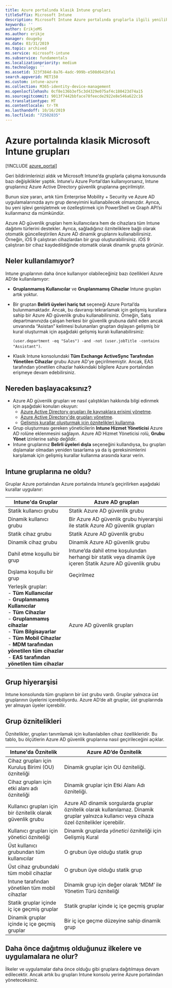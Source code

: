 ```yaml
---
title: Azure portalında klasik Intune grupları
titleSuffix: Microsoft Intune
description: Microsoft Intune Azure portalında gruplarla ilgili yenilikleri öğrenin.
keywords: ''
author: ErikjeMS
ms.author: erikje
manager: dougeby
ms.date: 03/31/2019
ms.topic: archived
ms.service: microsoft-intune
ms.subservice: fundamentals
ms.localizationpriority: medium
ms.technology: ''
ms.assetid: 323f384d-8a76-4adc-999b-e508d641bfa1
search.appverid: MET150
ms.custom: intune-azure
ms.collection: M365-identity-device-management
ms.openlocfilehash: 0cf8e136b3ef5c3d4329e075af4c180423d74a15
ms.sourcegitcommit: 9013f7442bbface78feecde2922e8e546a622c16
ms.translationtype: MT
ms.contentlocale: tr-TR
ms.lasthandoff: 10/16/2019
ms.locfileid: "72502835"
---
```

# <a name="microsoft-intune-classic-groups-in-the-azure-portal"></a>Azure portalında klasik Microsoft Intune grupları

[!INCLUDE [azure_portal](../includes/azure_portal.md)]

Geri bildirimlerinizi aldık ve Microsoft Intune’da gruplarla çalışma konusunda bazı değişiklikler yaptık.
Intune’u Azure Portal’dan kullanıyorsanız, Intune gruplarınız Azure Active Directory güvenlik gruplarına geçirilmiştir.

Bunun size yararı, artık tüm Enterprise Mobility + Security ve Azure AD uygulamalarınızda aynı grup deneyimini kullanabilecek olmanızdır. Ayrıca, bu yeni işlevi genişletmek ve özelleştirmek için PowerShell ve Graph API’si kullanmanız da mümkündür.

Azure AD güvenlik grupları hem kullanıcılara hem de cihazlara tüm Intune dağıtımı türlerini destekler. Ayrıca, sağladığınız özniteliklere bağlı olarak otomatik güncelleştirilen Azure AD dinamik gruplarını kullanabilirsiniz. Örneğin, iOS 9 çalıştıran cihazlardan bir grup oluşturabilirsiniz. iOS 9 çalıştıran bir cihaz kaydedildiğinde otomatik olarak dinamik grupta görünür.

## <a name="what-is-not-available"></a>Neler kullanılamıyor?

Intune gruplarının daha önce kullanıyor olabileceğiniz bazı özellikleri Azure AD’de kullanılamıyor:

- **Gruplanmamış Kullanıcılar** ve **Gruplanmamış Cihazlar** Intune grupları artık yoktur.
- Bir gruptan **Belirli üyeleri hariç tut** seçeneği Azure Portal’da bulunmamaktadır. Ancak, bu davranışı tekrarlamak için gelişmiş kurallara sahip bir Azure AD güvenlik grubu kullanabilirsiniz. Örneğin, Satış departmanınızda çalışan herkesi bir güvenlik grubuna dahil eden ancak unvanında “Asistan” kelimesi bulunanları gruptan dışlayan gelişmiş bir kural oluşturmak için aşağıdaki gelişmiş kuralı kullanabilirsiniz:

  `(user.department -eq "Sales") -and -not (user.jobTitle -contains "Assistant")`.
- Klasik Intune konsolundaki **Tüm Exchange ActiveSync Tarafından Yönetilen Cihazlar** grubu Azure AD’ye geçirilmemiştir. Ancak, EAS tarafından yönetilen cihazlar hakkındaki bilgilere Azure portalından erişmeye devam edebilirsiniz.

## <a name="how-to-get-started"></a>Nereden başlayacaksınız?

- Azure AD güvenlik grupları ve nasıl çalıştıkları hakkında bilgi edinmek için aşağıdaki konuları okuyun:
  - [Azure Active Directory grupları ile kaynaklara erişimi yönetme](https://azure.microsoft.com/documentation/articles/active-directory-manage-groups/).
  - [Azure Active Directory'de grupları yönetme](https://azure.microsoft.com/documentation/articles/active-directory-accessmanagement-manage-groups/).
  - [Gelişmiş kurallar oluşturmak için öznitelikleri kullanma](https://azure.microsoft.com/documentation/articles/active-directory-accessmanagement-groups-with-advanced-rules/).
- Grup oluşturması gereken yöneticilerin **Intune Hizmet Yöneticisi** Azure AD rolüne eklenmesini sağlayın. Azure AD Hizmet Yöneticisi rolü, **Grubu Yönet** izinlerine sahip değildir.
- Intune gruplarınız **Belirli üyeleri dışla** seçeneğini kullandıysa, bu grupları dışlamalar olmadan yeniden tasarlama ya da iş gereksinimlerini karşılamak için gelişmiş kurallar kullanma arasında karar verin.


## <a name="what-happened-to-intune-groups"></a>Intune gruplarına ne oldu?
Gruplar Azure portalından Azure portalında Intune’a geçirilirken aşağıdaki kurallar uygulanır:

| Intune'da Gruplar|Azure AD grupları|
|-----------------------------------------------------------------------|-------------------------------------------------------------|
|Statik kullanıcı grubu|Statik Azure AD güvenlik grubu|
|Dinamik kullanıcı grubu|Bir Azure AD güvenlik grubu hiyerarşisi ile statik Azure AD güvenlik grupları|
|Statik cihaz grubu|Statik Azure AD güvenlik grubu|
|Dinamik cihaz grubu|Dinamik Azure AD güvenlik grubu|
|Dahil etme koşullu bir grup|Intune’da dahil etme koşulundan herhangi bir statik veya dinamik üye içeren Statik Azure AD güvenlik grubu|
|Dışlama koşullu bir grup|Geçirilmez|
|Yerleşik gruplar:<br>- **Tüm Kullanıcılar**<br>- **Gruplanmamış Kullanıcılar**<br>- **Tüm Cihazlar**<br>- **Gruplanmamış cihazlar**<br>- **Tüm Bilgisayarlar**<br>- **Tüm Mobil Cihazlar**<br>- **MDM tarafından yönetilen tüm cihazlar**<br>- **EAS tarafından yönetilen tüm cihazlar**|Azure AD güvenlik grupları|

## <a name="group-hierarchy"></a>Grup hiyerarşisi

Intune konsolunda tüm grupların bir üst grubu vardı. Gruplar yalnızca üst gruplarının üyelerini içerebiliyordu. Azure AD’de alt gruplar, üst gruplarında yer almayan üyeler içerebilir.

## <a name="group-attributes"></a>Grup öznitelikleri
Öznitelikler, grupları tanımlamak için kullanılabilen cihaz özellikleridir. Bu tablo, bu ölçütlerin Azure AD güvenlik gruplarına nasıl geçirileceğini açıklar.

| Intune'da Öznitelik|Azure AD’de Öznitelik|
|-----------------------------------------------------------------------|-------------------------------------------------------------|
|Cihaz grupları için Kuruluş Birimi (OU) özniteliği|Dinamik gruplar için OU özniteliği.|
|Cihaz grupları için etki alanı adı özniteliği|Dinamik gruplar için Etki Alanı Adı özniteliği.|
|Kullanıcı grupları için bir öznitelik olarak güvenlik grubu|Azure AD dinamik sorgularda gruplar öznitelik olarak kullanılamaz. Dinamik gruplar yalnızca kullanıcı veya cihaza özel öznitelikler içerebilir.|
|Kullanıcı grupları için yönetici özniteliği|Dinamik gruplarda *yönetici* özniteliği için Gelişmiş Kural|
|Üst kullanıcı grubundan tüm kullanıcılar|O grubun üye olduğu statik grup|
|Üst cihaz grubundaki tüm mobil cihazlar|O grubun üye olduğu statik grup|
|Intune tarafından yönetilen tüm mobil cihazlar|Dinamik grup için değer olarak ‘MDM’ ile Yönetim Türü özniteliği|
|Statik gruplar içinde iç içe geçmiş gruplar |Statik gruplar içinde iç içe geçmiş gruplar|
|Dinamik gruplar içinde iç içe geçmiş gruplar|Bir iç içe geçme düzeyine sahip dinamik grup|

## <a name="what-happens-to-policies-and-apps-you-previously-deployed"></a>Daha önce dağıtmış olduğunuz ilkelere ve uygulamalara ne olur?

İlkeler ve uygulamalar daha önce olduğu gibi gruplara dağıtılmaya devam edilecektir. Ancak artık bu grupları Intune konsolu yerine Azure portalından yöneteceksiniz.
